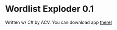 # Wordlist Exploder 0.1 

Written w/ C# by ACV. 
You can download app [there!](https://www.dropbox.com/s/drlz9le1a9a14gm/Wordlist%20Exploder.exe?dl=0)
